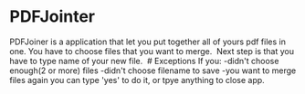 ﻿# PDFJointer
 PDFJoiner is a application that let you put together all of yours pdf files in one.
 You have to choose files that you want to merge.
 ![]()
 Next step is that you have to type name of your new file.
 ![]()
 ﻿# Exceptions
 If you:
 -didn't choose enough(2 or more) files
 -didn't choose filename to save
 -you want to merge files again
 you can type 'yes' to do it, or tpye anything to close app.
 ![]()
